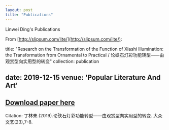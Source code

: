 ```yaml
---
layout: post
title: "Publications"
---
```


Linwei Ding's Publications

From [http://slipsum.com/lite/](http://slipsum.com/lite/):

title: "Research on the Transformation of the Function of Xiashi Illumination: the Transformation from Ornamental to Practical / 论硖石灯彩功能转型——由观赏型向实用型的转变"
collection: publication

date: 2019-12-15 
venue: 'Popular Literature And Art'
---
[Download paper here](http://viviending.github.io/linweiding/files/1.pdf)
---
Citation: 丁林未.(2019).论硖石灯彩功能转型——由观赏型向实用型的转变. 大众文艺(23),7-8.

